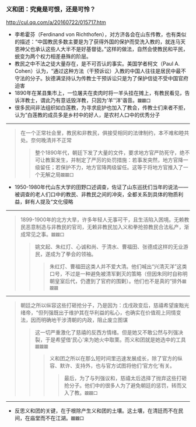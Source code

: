### 义和团：究竟是可恨，还是可怜？
http://cul.qq.com/a/20160722/015717.htm
- 李希霍芬（Ferdinand von Richthofen），对方济各会在山东传教，也有类似的描述：“中国教民多数主要是为了获得外国的保护而受洗入教的，就连马天恩神父也承认这些人大半不是好基督徒。”这样的做法，自然会使教民和平民，蜕变为两个权力相差悬殊的阶层。
- 教民之中不法之徒大量存在，是不可否认的事实。美国学者柯文（Paul A. Cohen）认为，“通过这种方法（干预诉讼）入教的中国人往往是居民中最不守法的分子。狄德满坚持认为传教士干预诉讼只是为了保护信徒不受中国官府迫害
- 1890年在某县集市上，一位屠夫在卖肉时将一羊头挂在摊上，有教民看见，告诉洋教士，谓此乃有意诋毁洋教，只因为‘羊’‘洋’谐音。`龖龖囗`
- 很多民间非法组织如白莲教，为寻求庇护也加入了教会，传教士们来者不拒，认为“白莲教的成员多是乡村中的好人，是农村人口中的优秀分子
---
>在一个正常社会里，教民和非教民，俱接受相同的法律制约，本不难和睦共处。奈何晚清并不正常
>>整个1890年代，朝廷下发了大量的文件，要求地方官严防死守，绝不可让教案发生，并制定了严厉的处罚措施：若事发突然，地方官降一级留任；若保护不力，地方官降两级留任。这等于将地方官推入了一个无解之局`龖龖囗`
- 1950-1980年代山东大学的田野口述调查，佐证了山东巡抚们当年的说法——被调查的老人们口中的教民、非教民之间的冲突，全都关系到具体的物质利益，鲜有人提及“文化侵略
---
>1899-1900年的北方大旱，许多年轻人无事可干，且生活陷入困境。无赖教民恶意制造与非教民的官司，无赖非教民加入义和拳抢掠教民合法私产，渐成常见之事。`龖龖囗`
>>姚文起、朱红灯、心诚和尚、于清水、曹福田、张德成这样的无业游民，遂成为了拳会的领袖。
>>>朱红灯、曹福田这类人并不爱大清。他们喊出“兴清灭洋”这类口号，不过是一种避免被清军剿灭的策略（但因朱同时自称明朝皇室后代，仍遭到了官府的围剿）。他们也不是真的“排外`龖龖龖`
---
>朝廷之所以纵容这些打砸抢分子，乃是因为：戊戌政变后，慈禧希望废黜光绪帝，“但列强既出于维护其在华利益的私心，也确实在价值观上同情变法，因而明确地干涉清朝的内政，阻止废立图谋
>>这一切严重激化了慈禧的反西方情绪。但是她又不敢公然与列强决裂，于是希望借‘民心’来为她火中取栗。而义和团就是她选中的工具`龖龖龖`
>>>义和团之所以在那么短时间里迅速发展成长，除了官方的纵容、默许、支持外，也与官方试图将他们‘官方化’有关。
>>>>最后，为了与列强议和，慈禧太后选择了抛弃这些打砸抢分子。他们中的很多人为了避免朝廷的惩罚，转而又入了教。`龖龖囗`
---
- 反思义和团的关键，在于根除产生义和团的土壤。这土壤，在清廷而不在民间，在庙堂而不在江湖。`龖龖囗`